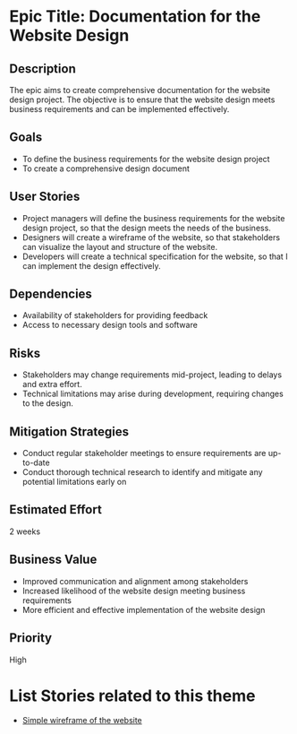 # Epic Title: Documentation for the Website Design

## Description

The epic aims to create comprehensive documentation for the website design
project. The objective is to ensure that the website design meets business
requirements and can be implemented effectively.

## Goals

- To define the business requirements for the website design project
- To create a comprehensive design document

## User Stories

- Project managers will define the business requirements for the website design
  project, so that the design meets the needs of the business.
- Designers will create a wireframe of the website, so that stakeholders can
  visualize the layout and structure of the website.
- Developers will create a technical specification for the website, so that I
  can implement the design effectively.

## Dependencies

- Availability of stakeholders for providing feedback
- Access to necessary design tools and software

## Risks

- Stakeholders may change requirements mid-project, leading to delays and extra
  effort.
- Technical limitations may arise during development, requiring changes to the
  design.

## Mitigation Strategies

- Conduct regular stakeholder meetings to ensure requirements are up-to-date
- Conduct thorough technical research to identify and mitigate any potential
  limitations early on

## Estimated Effort

2 weeks

## Business Value

- Improved communication and alignment among stakeholders
- Increased likelihood of the website design meeting business requirements
- More efficient and effective implementation of the website design

## Priority

High

# List Stories related to this theme

- [Simple wireframe of the website]()
